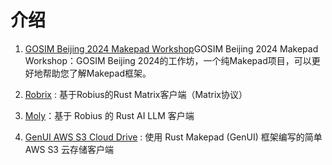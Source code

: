 # 介绍

1. [GOSIM Beijing 2024 Makepad Workshop](https://github.com/Project-Robius-China/makepad-book/tree/preview/examples/makepad_workshop_gosim_beijing2024)GOSIM Beijing 2024 Makepad Workshop：GOSIM Beijing 2024的工作坊，一个纯Makepad项目，可以更好地帮助您了解Makepad框架。

2. [Robrix](https://github.com/project-robius/robrix) : 基于Robius的Rust Matrix客户端（Matrix协议）

3. [Moly](https://github.com/moxin-org/moly)：基于 Robius 的 Rust AI LLM 客户端

4. [GenUI AWS S3 Cloud Drive](https://github.com/Privoce/made_with_GenUI/tree/main/aws_s3_cloud_drive) : 使用 Rust Makepad (GenUI) 框架编写的简单 AWS S3 云存储客户端
